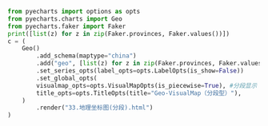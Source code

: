 
<BlogInfo id="658" title="67.地理坐标图分段" author="白日梦想猿" pv=0 read_times=0 pre_cost_time="0分28秒" category="pyecharts学习" tag_list="['pyecharts学习']" create_time="2021.01.22 14:53:13" update_time="2021.01.22 14:56:54" />

```python
from pyecharts import options as opts
from pyecharts.charts import Geo
from pyecharts.faker import Faker
print([list(z) for z in zip(Faker.provinces, Faker.values())])
c = (
    Geo()
        .add_schema(maptype="china")
        .add("geo", [list(z) for z in zip(Faker.provinces, Faker.values())])
        .set_series_opts(label_opts=opts.LabelOpts(is_show=False))
        .set_global_opts(
        visualmap_opts=opts.VisualMapOpts(is_piecewise=True), #分段显示
        title_opts=opts.TitleOpts(title="Geo-VisualMap（分段型）"),
    )
        .render("33.地理坐标图(分段).html")
)

```
